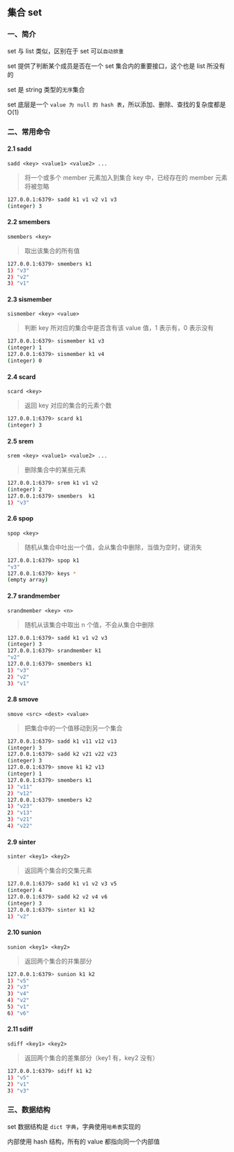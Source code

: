## 集合 set

### 一、简介

set 与 list 类似，区别在于 set 可以`自动排重`

set 提供了判断某个成员是否在一个 set 集合内的重要接口，这个也是 list 所没有的

set 是 string 类型的`无序`集合

set 底层是一个 `value 为 null 的 hash 表`，所以添加、删除、查找的复杂度都是 O(1)



### 二、常用命令

#### 2.1 sadd

`sadd <key> <value1> <value2> ...`

> 将一个或多个 member 元素加入到集合 key 中，已经存在的 member 元素将被忽略

```bash
127.0.0.1:6379> sadd k1 v1 v2 v1 v3
(integer) 3
```



#### 2.2 smembers

`smembers <key>`

> 取出该集合的所有值

```bash
127.0.0.1:6379> smembers k1
1) "v3"
2) "v2"
3) "v1"
```



#### 2.3 sismember

`sismember <key> <value>`

> 判断 key 所对应的集合中是否含有该 value 值，1 表示有，0 表示没有

```bash
127.0.0.1:6379> sismember k1 v3
(integer) 1
127.0.0.1:6379> sismember k1 v4
(integer) 0
```



#### 2.4 scard

`scard <key>`

> 返回 key 对应的集合的元素个数

```bash
127.0.0.1:6379> scard k1
(integer) 3
```



#### 2.5 srem

`srem <key> <value1> <value2> ...`

> 删除集合中的某些元素

```bash
127.0.0.1:6379> srem k1 v1 v2
(integer) 2
127.0.0.1:6379> smembers  k1
1) "v3"
```



#### 2.6 spop

`spop <key>`

> 随机从集合中吐出一个值，会从集合中删除，当值为空时，键消失

```bash
127.0.0.1:6379> spop k1
"v3"
127.0.0.1:6379> keys *
(empty array)
```



#### 2.7 srandmember

`srandmember <key> <n>`

> 随机从该集合中取出 n 个值，不会从集合中删除

```bash
127.0.0.1:6379> sadd k1 v1 v2 v3
(integer) 3
127.0.0.1:6379> srandmember k1
"v2"
127.0.0.1:6379> smembers k1
1) "v3"
2) "v2"
3) "v1"
```



#### 2.8 smove 

`smove <src> <dest> <value>`

> 把集合中的一个值移动到另一个集合

```bash
127.0.0.1:6379> sadd k1 v11 v12 v13
(integer) 3
127.0.0.1:6379> sadd k2 v21 v22 v23
(integer) 3
127.0.0.1:6379> smove k1 k2 v13
(integer) 1
127.0.0.1:6379> smembers k1
1) "v11"
2) "v12"
127.0.0.1:6379> smembers k2
1) "v23"
2) "v13"
3) "v21"
4) "v22"
```



#### 2.9 sinter

`sinter <key1> <key2>`

> 返回两个集合的交集元素

```bash
127.0.0.1:6379> sadd k1 v1 v2 v3 v5
(integer) 4
127.0.0.1:6379> sadd k2 v2 v4 v6
(integer) 3
127.0.0.1:6379> sinter k1 k2
1) "v2"
```



#### 2.10 sunion

`sunion <key1> <key2>`

> 返回两个集合的并集部分

```bash
127.0.0.1:6379> sunion k1 k2
1) "v5"
2) "v3"
3) "v4"
4) "v2"
5) "v1"
6) "v6"
```



#### 2.11 sdiff

`sdiff <key1> <key2>`

> 返回两个集合的差集部分（key1 有，key2 没有）

```bash
127.0.0.1:6379> sdiff k1 k2
1) "v5"
2) "v1"
3) "v3"
```



### 三、数据结构

set 数据结构是 `dict 字典`，字典使用`哈希表`实现的

内部使用 hash 结构，所有的 value 都指向同一个内部值



































